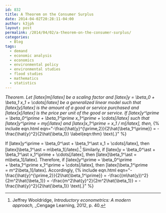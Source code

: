 ```yaml
---
id: 832
title: A Theorem on the Consumer Surplus
date: 2014-04-02T20:28:11-04:00
author: k3jph
layout: post
permalink: /2014/04/02/a-theorem-on-the-consumer-surplus/
categories:
  - Blog
tags:
  - demand
  - economic analysis
  - economics
  - environmental policy
  - environmental studies
  - flood studies
  - mathematics
  - statistics
---
```

_Theorem. Let \[latex\]m\[/latex\] be a scaling factor and \[latex\]y = \\beta\_0 + \\beta\_1 x\_1 + \\cdots\[/latex\]_ _be a generalized linear model such that \[latex\]y\[/latex\] is the amount of a good or_ _service purchased and \[latex\]x\[/latex\] is the price per unit of the good or service. If \[latex\]y^\\prime = \\beta\_0^\\prime + \\beta\_1^\\prime x\_1^\\prime + \\cdots\[/latex\] such that \[latex\]y^\\prime = my\[/latex\] and \[latex\]x\_1^\\prime = x\_1 / m\[/latex\], then,_
{% include eqn.html eqn="-\frac{\hat{y}^{\prime\,2}}{2\hat{\beta_1^\prime}} = -\frac{\hat{y}^2}{2\hat{\beta_1}} \label{eqn:thm} \text{.}" %}

If [latex]y^\prime = \beta_0^\ast + \beta_1^\ast x_1 + \cdots[/latex], then [latex]\beta_1^\ast = m\beta_1[/latex].[^wooldridge] Similarly, if [latex]y = \beta_0^\ast + \beta_1^\ast x_1^\prime + \cdots[/latex], then [latex]\beta_1^\ast = m\beta_1[/latex]. Therefore, if [latex]y^\prime = \beta_0^\prime + \beta_1^\prime x_1^\prime + \cdots[/latex], then [latex]\beta_1^\prime = m^2\beta_1[/latex]. Accordingly,
{% include eqn.html eqn="-\frac{\hat{y}^{\prime\,2}}{2\hat{\beta_1^\prime}} =
-\frac{(m\hat{y})^2}{2m^2\hat{\beta_1}} =
-\frac{m^2\hat{y}^2}{2m^2\hat{\beta_1}} =
-\frac{\hat{y}^2}{2\hat{\beta_1}} \text{.}" %}

[^wooldridge]: Jeffrey Wooldridge, _Introductory econometrics: A modern approach,_</i> _Cengage Learning, 2012, p. 40.
